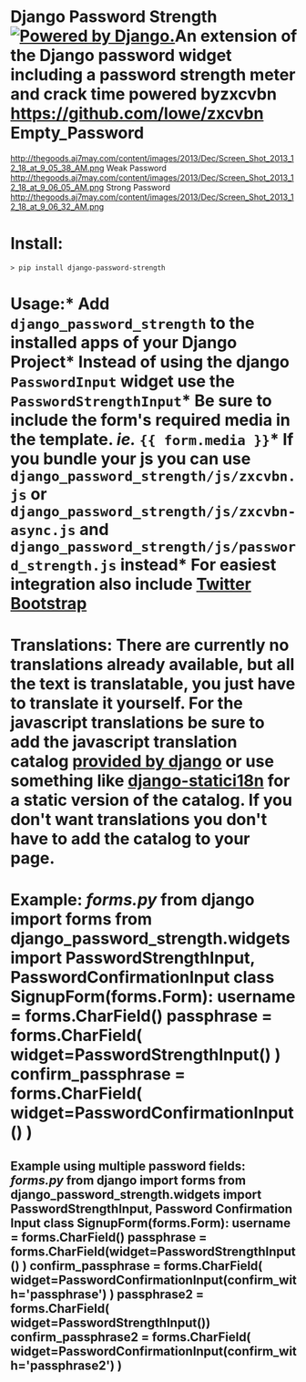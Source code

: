 # Django Password Strength <a href="http://www.djangoproject.com/"><img src="https://www.djangoproject.com/m/img/badges/djangopowered126x54.gif" border="0" alt="Powered by Django." title="Powered by Django." /></a>An extension of the Django password widget including a password strength meter and crack time powered by<a>zxcvbn https://github.com/lowe/zxcvbn Empty_Password
http://thegoods.aj7may.com/content/images/2013/Dec/Screen_Shot_2013_12_18_at_9_05_38_AM.png Weak Password http://thegoods.aj7may.com/content/images/2013/Dec/Screen_Shot_2013_12_18_at_9_06_05_AM.png
Strong Password http://thegoods.aj7may.com/content/images/2013/Dec/Screen_Shot_2013_12_18_at_9_06_32_AM.png<a>

# Install:
`> pip install django-password-strength`
# Usage:* Add `django_password_strength` to the installed apps of your Django Project* Instead of using the django `PasswordInput` widget use the `PasswordStrengthInput`* Be sure to include the form's required media in the template. _ie._ `{{ form.media }}`* If you bundle your js you can use `django_password_strength/js/zxcvbn.js` or `django_password_strength/js/zxcvbn-async.js` and `django_password_strength/js/password_strength.js` instead* For easiest integration also include [Twitter Bootstrap](http://getbootstrap.com/)
# Translations: There are currently no translations already available, but all the text is translatable, you just have to translate it yourself. For the javascript translations be sure to add the javascript translation catalog [provided by django](https://docs.djangoproject.com/en/1.7/topics/i18n/translation/#using-the-javascript-translation-catalog) or use something like [django-statici18n](https://github.com/zyegfryed/django-statici18n) for a static version of the catalog. If you don't want translations you don't have to add the catalog to your page.
# Example: _forms.py_  from django import forms from django_password_strength.widgets import PasswordStrengthInput, PasswordConfirmationInput class SignupForm(forms.Form):   username = forms.CharField()   passphrase = forms.CharField( widget=PasswordStrengthInput()    )   confirm_passphrase = forms.CharField(   widget=PasswordConfirmationInput()    )

## Example using multiple password fields: _forms.py_    from django import forms    from django_password_strength.widgets import PasswordStrengthInput, Password Confirmation Input    class SignupForm(forms.Form):     username = forms.CharField()       passphrase = forms.CharField(widget=PasswordStrengthInput()        )    confirm_passphrase = forms.CharField(           widget=PasswordConfirmationInput(confirm_with='passphrase')    )    passphrase2 = forms.CharField(         widget=PasswordStrengthInput())      confirm_passphrase2 = forms.CharField(    widget=PasswordConfirmationInput(confirm_with='passphrase2')   )
